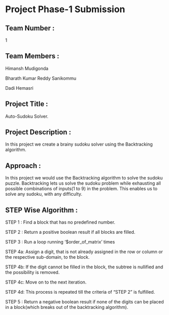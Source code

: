 # Project Phase-1 Submission

## Team Number : 
1

## Team Members : 
Himansh Mudigonda

Bharath Kumar Reddy Sanikommu

Dadi Hemasri

## Project Title : 
Auto-Sudoku Solver.

## Project Description : 
In this project we create a brainy sudoku solver using the Backtracking algorithm.

## Approach : 
In this project we would use the Backtracking algorithm to solve the sudoku puzzle. Backtracking lets us solve the sudoku problem while exhausting all possible combinations of inputs(1 to 9) in the problem. This enables us to solve any sudoku, with any difficulty.

## STEP Wise Algorithm : 
STEP 1 : Find a block that has no predefined number.

STEP 2 : Return a positive boolean result if all blocks are filled.

STEP 3 : Run a loop running ‘$order_of_matrix’ times

STEP 4a: Assign a digit, that is not already assigned in the row or column or the respective sub-domain, to the block.

STEP 4b: If the digit cannot be filled in the block, the subtree is nullified and the possibility is removed.

STEP 4c: Move on to the next iteration.

STEP 4d: This process is repeated till the criteria of “STEP 2” is fulfilled.

STEP 5 : Return a negative boolean result if none of the digits can be placed in a block(which breaks out of the backtracking algorithm).



